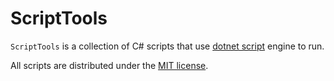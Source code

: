 ﻿# ScriptTools

`ScriptTools` is a collection of C# scripts that use [dotnet script](https://github.com/dotnet-script/dotnet-script) engine to run.

All scripts are distributed under the [MIT license](http://opensource.org/licenses/MIT).
